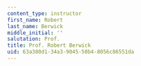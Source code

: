 ```yaml
---
content_type: instructor
first_name: Robert
last_name: Berwick
middle_initial: ''
salutation: Prof.
title: Prof. Robert Berwick
uid: 63a380d1-34a3-9045-50b4-8056c86551da
---
```

